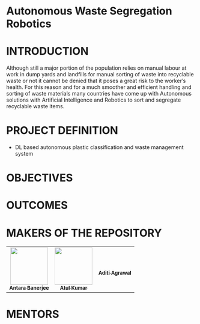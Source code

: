 # Autonomous Waste Segregation Robotics
# INTRODUCTION
Although still a major portion of the population relies on manual labour at work in dump yards and landfills for manual sorting of waste into recyclable waste or not it cannot be denied that it poses a great risk to the worker’s health. For this reason and for a much smoother and efficient handling and sorting of waste materials many countries have come up with Autonomous solutions with Artificial Intelligence and Robotics to sort and segregate recyclable waste items.



# PROJECT DEFINITION
- DL based autonomous plastic classification and waste management system
# OBJECTIVES
# OUTCOMES
# MAKERS OF THE REPOSITORY
<!-- ALL-CONTRIBUTORS-LIST:START - Do not remove or modify this section -->
<!-- prettier-ignore-start -->
<!-- markdownlint-disable -->
<table>
  <tr>
    <td align="center"><a href="https://github.com/AntaraB1005"><img src="https://avatars.githubusercontent.com/u/71094731?s=460&v=4" width="100px;" alt=""/><br /><sub><b>Antara Banerjee</b></sub></a><br /></a></td>
     <td align="center"><a href="https://github.com/AtuL-KumaR-00"><img src="https://avatars.githubusercontent.com/u/64649440?s=400&v=4" width="100px;" alt=""/><br /><sub><b>Atul Kumar</b></sub></a><br /></a></td>
      <td align="center"><a href="https://github.com/aditiagrawal123"><br /><sub><b>Aditi Agrawal</b></sub></a><br /></a></td>
    </tr>
</table>

<!-- markdownlint-restore -->
<!-- prettier-ignore-end -->

<!-- ALL-CONTRIBUTORS-LIST:END -->

# MENTORS
